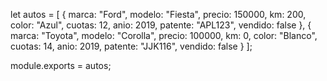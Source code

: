 let autos = [
    {
         marca: "Ford", 
         modelo: "Fiesta", 
         precio: 150000, 
         km: 200, 
         color: "Azul", 
         cuotas: 12, 
         anio: 2019, 
         patente: "APL123", 
         vendido: false
    },
    { 
        marca: "Toyota", 
        modelo: "Corolla", 
        precio: 100000, 
        km: 0, 
        color: "Blanco", 
        cuotas: 14,
        anio: 2019, 
        patente: "JJK116", 
        vendido: false
    }
];

module.exports = autos;
